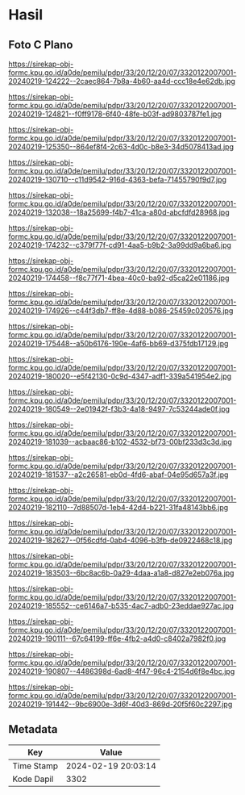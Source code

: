 # Hasil

## Foto C Plano

https://sirekap-obj-formc.kpu.go.id/a0de/pemilu/pdpr/33/20/12/20/07/3320122007001-20240219-124222--2caec864-7b8a-4b60-aa4d-ccc18e4e62db.jpg

https://sirekap-obj-formc.kpu.go.id/a0de/pemilu/pdpr/33/20/12/20/07/3320122007001-20240219-124821--f0ff9178-6f40-48fe-b03f-ad9803787fe1.jpg

https://sirekap-obj-formc.kpu.go.id/a0de/pemilu/pdpr/33/20/12/20/07/3320122007001-20240219-125350--864ef8f4-2c63-4d0c-b8e3-34d5078413ad.jpg

https://sirekap-obj-formc.kpu.go.id/a0de/pemilu/pdpr/33/20/12/20/07/3320122007001-20240219-130710--c11d9542-916d-4363-befa-71455790f9d7.jpg

https://sirekap-obj-formc.kpu.go.id/a0de/pemilu/pdpr/33/20/12/20/07/3320122007001-20240219-132038--18a25699-f4b7-41ca-a80d-abcfdfd28968.jpg

https://sirekap-obj-formc.kpu.go.id/a0de/pemilu/pdpr/33/20/12/20/07/3320122007001-20240219-174232--c379f77f-cd91-4aa5-b9b2-3a99dd9a6ba6.jpg

https://sirekap-obj-formc.kpu.go.id/a0de/pemilu/pdpr/33/20/12/20/07/3320122007001-20240219-174458--f8c77f71-4bea-40c0-ba92-d5ca22e01186.jpg

https://sirekap-obj-formc.kpu.go.id/a0de/pemilu/pdpr/33/20/12/20/07/3320122007001-20240219-174926--c44f3db7-ff8e-4d88-b086-25459c020576.jpg

https://sirekap-obj-formc.kpu.go.id/a0de/pemilu/pdpr/33/20/12/20/07/3320122007001-20240219-175448--a50b6176-190e-4af6-bb69-d375fdb17129.jpg

https://sirekap-obj-formc.kpu.go.id/a0de/pemilu/pdpr/33/20/12/20/07/3320122007001-20240219-180020--e5f42130-0c9d-4347-adf1-339a541954e2.jpg

https://sirekap-obj-formc.kpu.go.id/a0de/pemilu/pdpr/33/20/12/20/07/3320122007001-20240219-180549--2e01942f-f3b3-4a18-9497-7c53244ade0f.jpg

https://sirekap-obj-formc.kpu.go.id/a0de/pemilu/pdpr/33/20/12/20/07/3320122007001-20240219-181039--acbaac86-b102-4532-bf73-00bf233d3c3d.jpg

https://sirekap-obj-formc.kpu.go.id/a0de/pemilu/pdpr/33/20/12/20/07/3320122007001-20240219-181537--a2c26581-eb0d-4fd6-abaf-04e95d657a3f.jpg

https://sirekap-obj-formc.kpu.go.id/a0de/pemilu/pdpr/33/20/12/20/07/3320122007001-20240219-182110--7d88507d-1eb4-42d4-b221-31fa48143bb6.jpg

https://sirekap-obj-formc.kpu.go.id/a0de/pemilu/pdpr/33/20/12/20/07/3320122007001-20240219-182627--0f56cdfd-0ab4-4096-b3fb-de0922468c18.jpg

https://sirekap-obj-formc.kpu.go.id/a0de/pemilu/pdpr/33/20/12/20/07/3320122007001-20240219-183503--6bc8ac6b-0a29-4daa-a1a8-d827e2eb076a.jpg

https://sirekap-obj-formc.kpu.go.id/a0de/pemilu/pdpr/33/20/12/20/07/3320122007001-20240219-185552--ce6146a7-b535-4ac7-adb0-23eddae927ac.jpg

https://sirekap-obj-formc.kpu.go.id/a0de/pemilu/pdpr/33/20/12/20/07/3320122007001-20240219-190111--67c64199-ff6e-4fb2-a4d0-c8402a7982f0.jpg

https://sirekap-obj-formc.kpu.go.id/a0de/pemilu/pdpr/33/20/12/20/07/3320122007001-20240219-190807--4486398d-6ad8-4f47-96c4-2154d6f8e4bc.jpg

https://sirekap-obj-formc.kpu.go.id/a0de/pemilu/pdpr/33/20/12/20/07/3320122007001-20240219-191442--9bc6900e-3d6f-40d3-869d-20f5f60c2297.jpg


## Metadata

| Key        | Value               |
| ---------- | ------------------- |
| Time Stamp | 2024-02-19 20:03:14 |
| Kode Dapil | 3302                |



